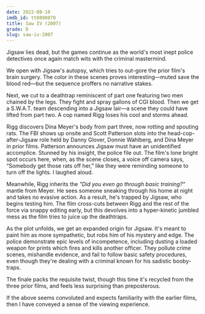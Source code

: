 ```yaml
---
date: 2022-08-10
imdb_id: tt0890870
title: Saw IV (2007)
grade: D
slug: saw-iv-2007
---
```


Jigsaw lies dead, but the games continue as the world's most inept police detectives once again match wits with the criminal mastermind.

<!-- end -->

We open with Jigsaw's autopsy, which tries to out-gore <span data-imdb-id="tt0489270">the prior film</span>'s brain surgery. The color in these scenes proves interesting—muted save the blood red—but the sequence proffers no narrative stakes.

Next, we cut to a deathtrap reminiscent of <span data-imdb-id="tt0387564">part one</span> featuring two men chained by the legs. They fight and spray gallons of CGI blood. Then we get a S.W.A.T. team descending into a Jigsaw lair—a scene they could have lifted from <span data-imdb-id="tt0432348">part two</span>. A cop named Rigg loses his cool and storms ahead.

Rigg discovers Dina Meyer's body from part three, now rotting and spouting rats. The FBI shows up onsite and Scott Patterson slots into the head-cop-after-Jigsaw role held by Danny Glover, Donnie Wahlberg, and Dina Meyer in prior films. Patterson announces Jigsaw must have an unidentified accomplice. Stunned by his insight, the police file out. The film's lone bright spot occurs here, when, as the scene closes, a voice off camera says, “Somebody get those rats off her,” like they were reminding someone to turn off the lights. I laughed aloud.

Meanwhile, Rigg inherits the _"Did you even go through basic training?"_ mantle from Meyer. He sees someone sneaking through his home at night and takes no evasive action. As a result, he's trapped by Jigsaw, who begins testing him. The film cross-cuts between Rigg and the rest of the force via snappy editing early, but this devolves into a hyper-kinetic jumbled mess as the film tries to juice up the deathtraps.

As the plot unfolds, we get an expanded origin for Jigsaw. It's meant to paint him as more sympathetic, but robs him of his mystery and edge. The police demonstrate epic levels of incompetence, including dusting a loaded weapon for prints which fires and kills another officer. They pollute crime scenes, mishandle evidence, and fail to follow basic safety procedures, even though they're dealing with a criminal known for his sadistic booby-traps.

The finale packs the requisite twist, though this time it's recycled from the three prior films, and feels less surprising than preposterous.

If the above seems convoluted and expects familiarity with the earlier films, then I have conveyed a sense of the viewing experience.